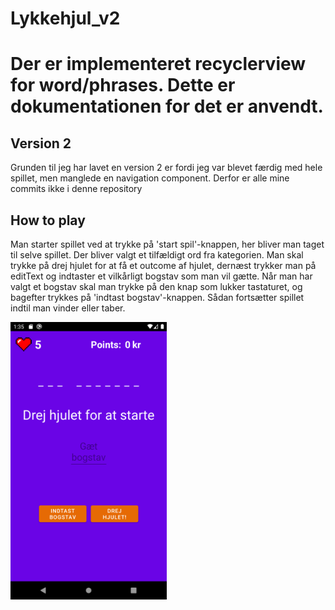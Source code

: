 # Lykkehjul_v2

# Der er implementeret recyclerview for word/phrases. Dette er dokumentationen for det er anvendt.

## Version 2
Grunden til jeg har lavet en version 2 er fordi jeg var blevet færdig med hele spillet, men manglede en navigation component. 
Derfor er alle mine commits ikke i denne repository

## How to play
Man starter spillet ved at trykke på 'start spil'-knappen, her bliver man taget til selve spillet. Der bliver valgt et tilfældigt ord fra kategorien.
Man skal trykke på drej hjulet for at få et outcome af hjulet, dernæst trykker man på editText og indtaster et vilkårligt bogstav som man vil gætte. Når man har valgt et bogstav skal man trykke på den knap som lukker tastaturet, og bagefter trykkes på 'indtast bogstav'-knappen. Sådan fortsætter spillet indtil man vinder eller taber.

<img src="startspil.png" width="250">


